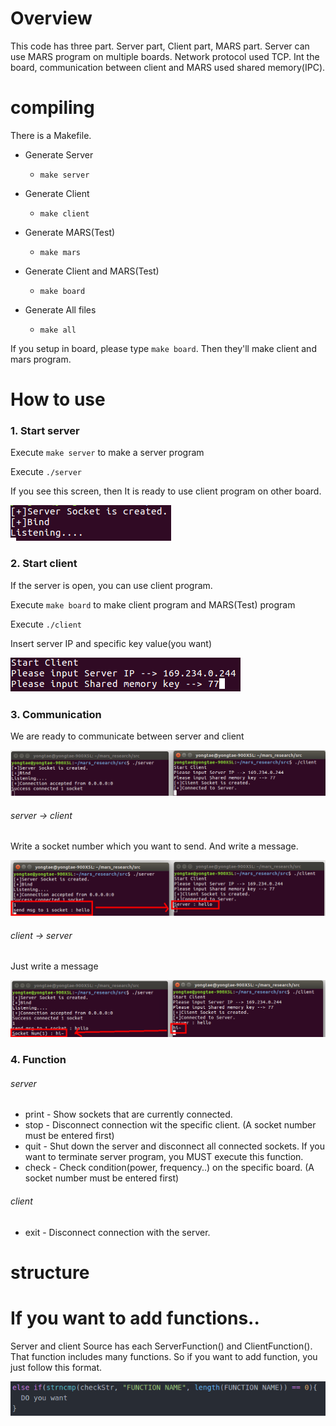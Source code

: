 # Overview

This code has three part. Server part, Client part, MARS part.  Server can use MARS program on multiple boards. Network protocol used TCP. Int the board, communication between client and MARS used shared memory(IPC).



# compiling

There is a Makefile. 

- Generate Server
  - `make server`

- Generate Client
  - `make client`
- Generate MARS(Test)
  - `make mars`
- Generate Client and MARS(Test)
  - `make board`
- Generate All files
  - `make all`

If you setup in board, please type `make board`. Then they'll make client and mars program.



# How to use

### 1. Start server

Execute `make server` to make a server program

Execute `./server`

If you see this screen, then It is ready to use client program on other board. 

![htu1](manual_img/htu1.png)

### 2. Start client

If the server is open, you can use client program.

Execute `make board` to make client program and MARS(Test) program

Execute `./client`

Insert server IP and specific key value(you want) 

![htu2](manual_img/htu2.png)

### 3. Communication

We are ready to communicate between server and client

![htu3](manual_img/htu3.png)



###### server -> client

Write a socket number which you want to send. And write a message.

![htu4](manual_img/htu4.png)



###### client -> server

Just write a message

![htu5](manual_img/htu5.png)



### 4. Function

###### server

- print - Show sockets that are currently connected.
- stop - Disconnect connection wit the specific client. (A socket number must be entered first)
- quit - Shut down the server and disconnect all connected sockets. If you want to terminate server program, you MUST execute this function.
- check - Check condition(power, frequency..) on the specific board. (A socket number must be entered first)

###### client

- exit - Disconnect connection with the server.



# structure



# If you want to add functions..

Server and client Source has each ServerFunction() and ClientFunction(). That function includes many functions. So if you want to add function, you just follow this format.

![iywtaf1](manual_img/iywtaf1.png)